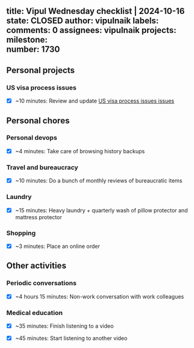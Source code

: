 title:	Vipul Wednesday checklist | 2024-10-16
state:	CLOSED
author:	vipulnaik
labels:	
comments:	0
assignees:	vipulnaik
projects:	
milestone:	
number:	1730
--
## Personal projects

### US visa process issues

- [x] ~10 minutes: Review and update [US visa process issues issues](https://github.com/vipulnaik/us-visa-process-issues/issues)

## Personal chores

### Personal devops

- [x] ~4 minutes: Take care of browsing history backups

### Travel and bureaucracy

- [x] ~10 minutes: Do a bunch of monthly reviews of bureaucratic items

### Laundry

- [x] ~15 minutes: Heavy laundry + quarterly wash of pillow protector and mattress protector

### Shopping

- [x] ~3 minutes: Place an online order

## Other activities

### Periodic conversations

- [x] ~4 hours 15 minutes: Non-work conversation with work colleagues

### Medical education

- [x] ~35 minutes: Finish listening to a video
- [x] ~45 minutes: Start listening to another video

